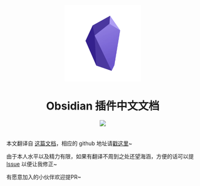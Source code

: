 <div align="center">

<img src="./docs/.vuepress/public/images/logo.webp" width="200" />

</div>

<h1 align="center">Obsidian 插件中文文档</h1>

<div align="center">

<img src="https://img.shields.io/badge/vuepress-v2.x-brightgreen" />

</div>

<br/>

本文翻译自 [这篇文档](https://marcus.se.net/obsidian-plugin-docs)，相应的 github 地址请[戳这里](https://github.com/marcusolsson/obsidian-plugin-docs)~

由于本人水平以及精力有限，如果有翻译不周到之处还望海涵，方便的话可以提 [Issue](https://github.com/luhaifeng666/obsidian-plugin-docs-zh/issues) 以便让我修正~

有愿意加入的小伙伴欢迎提PR~
